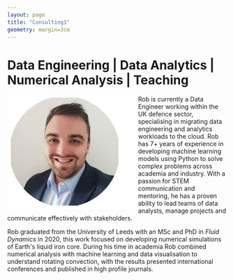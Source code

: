 ```yaml
---
layout: page
title: "Consulting1"
geometry: margin=3cm
---
```



# Data Engineering \| Data Analytics \| Numerical Analysis \| Teaching
  

<img src="./images/RL-photo.png" align="left" width="300px"/>

Rob is currently a Data Engineer working within the UK defence sector, specialising in migrating data engineering and analytics workloads to the cloud. Rob has 7+ years of experience in developing machine learning models using Python to solve complex problems across academia and industry. With a passion for STEM communication and mentoring, he has a proven ability to lead teams of data analysts, manage projects and communicate effectively with stakeholders.

Rob graduated from the University of Leeds with an MSc and PhD in _Fluid Dynamics_ in 2020, this work focused on developing numerical simulations of Earth's liquid iron core. During his time in academia Rob combined numerical analysis with machine learning and data visualisation to understand rotating convection, with the results presented international conferences and published in high profile journals.




